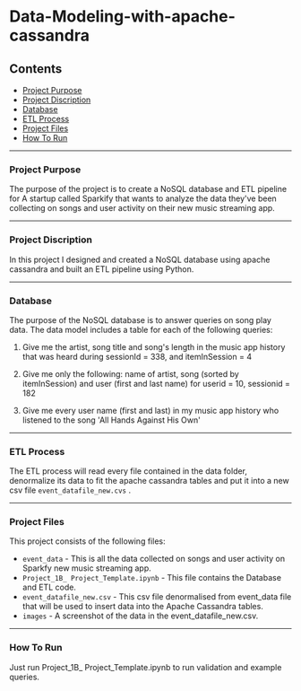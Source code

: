 # Data-Modeling-with-apache-cassandra

## Contents

+ [Project Purpose](#Project-Purpose)
+ [Project Discription](#Project-Discription)
+ [Database](#Database)
+ [ETL Process](#ETL-Process)
+ [Project Files](#Project-Files)
+ [How To Run](#How-To-Run)

---

### Project Purpose

The purpose of the project is to create a NoSQL database and ETL pipeline for A startup called Sparkify that wants to analyze the data they've been collecting on songs and user activity on their new music streaming app.

---

### Project Discription

In this project I designed and created a NoSQL database using apache cassandra and built an ETL pipeline using Python. 

---
### Database 

The purpose of the NoSQL database is to answer queries on song play data. The data model includes a table for each of the following queries:

1. Give me the artist, song title and song's length in the music app history that was heard during  sessionId = 338, and itemInSession  = 4

2. Give me only the following: name of artist, song (sorted by itemInSession) and user (first and last name) for userid = 10, sessionid = 182
    
3. Give me every user name (first and last) in my music app history who listened to the song 'All Hands Against His Own'
---

### ETL Process

The ETL process will read every file contained in the data folder, denormalize its data to fit the apache cassandra tables and put it into a new csv file `event_datafile_new.cvs` .

---

### Project Files 
This project consists of the following files:
+ `event_data` - This is all the data collected on songs and user activity on Sparkfy new music streaming app.
+ `Project_1B_ Project_Template.ipynb` - This file contains the Database and ETL code. 
+ `event_datafile_new.csv` - This csv file denormalised from event_data file that will be used to insert data into the Apache Cassandra tables.
+ `images` - A screenshot of the data in the event_datafile_new.csv.


---

### How To Run

Just run Project_1B_ Project_Template.ipynb to run validation and example queries.


